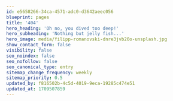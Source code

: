 ```yaml
---
id: e5658266-34ca-4571-adc0-d3642aeec056
blueprint: pages
title: '404'
hero_heading: 'Oh no, you dived too deep!'
hero_subheading: 'Nothing but jelly fish...'
hero_image: media/filipp-romanovski-dnre3jvb20o-unsplash.jpg
show_contact_form: false
visibility: false
seo_noindex: false
seo_nofollow: false
seo_canonical_type: entry
sitemap_change_frequency: weekly
sitemap_priority: 0.5
updated_by: f816502b-4c5d-4019-9eca-19285c474e51
updated_at: 1709507859
---
```


